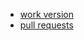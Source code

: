 - [work version]('https://zakharovvu.github.io/calendar_films/')
- [pull requests]('https://github.com/zakharovvu/calendar_films/pull/2/files')
